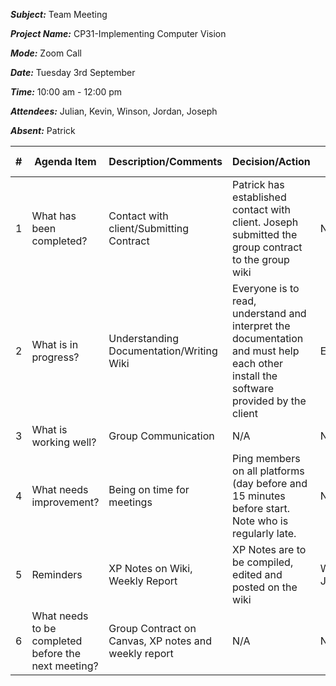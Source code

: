 ***Subject:*** Team Meeting

***Project Name:*** CP31-Implementing Computer Vision

***Mode:*** Zoom Call

***Date:*** Tuesday 3rd September

***Time:*** 10:00 am - 12:00 pm

***Attendees:*** Julian, Kevin, Winson, Jordan, Joseph

***Absent:*** Patrick


|#|Agenda Item|Description/Comments|Decision/Action|Who?|Items for escalation|
|-|-|-|-|-|-|
|1|What has been completed?|Contact with client/Submitting Contract| Patrick has established contact with client. Joseph submitted the group contract to the group wiki|N/A|N/A|
|2|What is in progress?|Understanding Documentation/Writing Wiki|Everyone is to read, understand and interpret the documentation and must help each other install the software provided by the client|Everyone|N/A|
|3|What is working well?|Group Communication|N/A|N/A|N/A|
|4|What needs improvement?|Being on time for meetings                                                                                                            |  Ping members on all platforms (day before and 15 minutes before start. Note who is regularly late.|N/A              |N/A|
|5|Reminders|XP Notes on Wiki, Weekly Report|XP Notes are to be compiled, edited and posted on the wiki                                                                                        |  Winson, Julian|N/A|
|6|What needs to be completed before the next meeting?|Group Contract on Canvas, XP notes and weekly report|N/A|N/A|N/A|